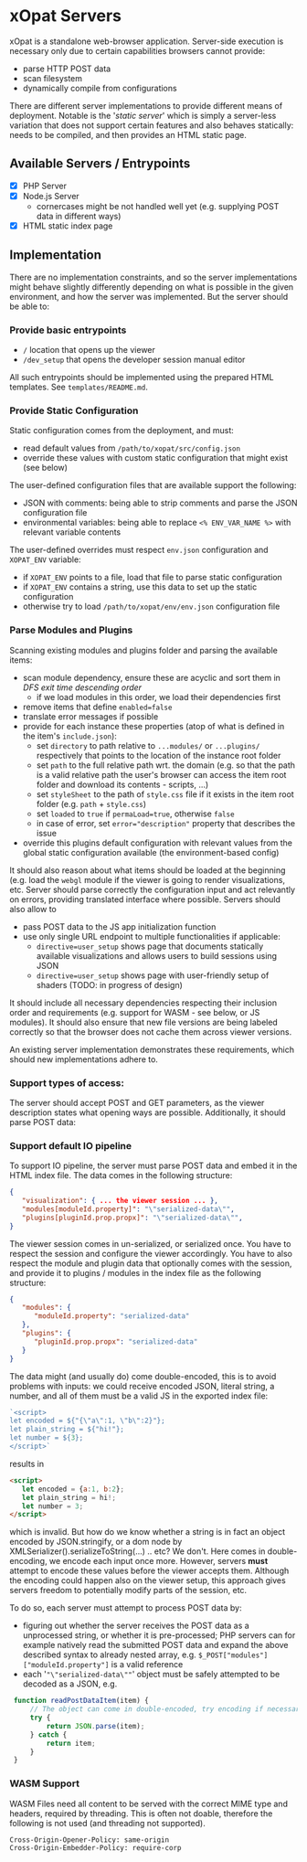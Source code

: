 # xOpat Servers

xOpat is a standalone web-browser application. Server-side execution is necessary only
due to certain capabilities browsers cannot provide:
 - parse HTTP POST data
 - scan filesystem
 - dynamically compile from configurations

There are different server implementations to provide different means of deployment.
Notable is the '_static server_' which is simply a server-less variation that does not 
support certain features and also behaves statically: needs to be compiled, and
then provides an HTML static page.

## Available Servers / Entrypoints
 - [x] PHP Server
 - [x] Node.js Server
   - cornercases might be not handled well yet (e.g. supplying POST data in different ways) 
 - [x] HTML static index page

## Implementation

There are no implementation constraints, and so the server implementations might behave
slightly differently depending on what is possible in the given environment, and
how the server was implemented. But the server should be able to:

### Provide basic entrypoints
 - ``/`` location that opens up the viewer
 - ``/dev_setup`` that opens the developer session manual editor

All such entrypoints should be implemented using the prepared HTML templates.
See ``templates/README.md``. 

### Provide Static Configuration

Static configuration comes from the deployment, and must:
 - read default values from ``/path/to/xopat/src/config.json``
 - override these values with custom static configuration that might exist (see below)

The user-defined configuration files that are available support the following:
 - JSON with comments: being able to strip comments and parse the JSON configuration file
 - environmental variables: being able to replace ``<% ENV_VAR_NAME %>`` with relevant variable contents

The user-defined overrides must respect ``env.json`` configuration and ``XOPAT_ENV`` variable:
 - if ``XOPAT_ENV`` points to a file, load that file to parse static configuration
 - if ``XOPAT_ENV`` contains a string, use this data to set up the static configuration
 - otherwise try to load ``/path/to/xopat/env/env.json`` configuration file

### Parse Modules and Plugins

Scanning existing modules and plugins folder and parsing the available items:
 - scan module dependency, ensure these are acyclic and sort them in _DFS exit time descending order_
   - if we load modules in this order, we load their dependencies first
 - remove items that define ``enabled=false``
 - translate error messages if possible
 - provide for each instance these properties (atop of what is defined in the item's `include.json`):
   - set ``directory`` to path relative to `...modules/` or `...plugins/` respectively that points 
   to the location of the instance root folder
   - set ``path`` to the full relative path wrt. the domain (e.g. so that the path is a valid relative path
   the user's browser can access the item root folder and download its contents - scripts, ...)
   - set ``styleSheet`` to the path of `style.css` file if it exists in the item root folder (e.g. `path` + `style.css`)
   - set ``loaded`` to `true` if ``permaLoad=true``, otherwise `false`
   - in case of error, set ``error="description"`` property that describes the issue
 - override this plugins default configuration with relevant values from the global 
static configuration available (the environment-based config) 

It should also reason about what items should be loaded at the beginning (e.g. load the `webgl` module
if the viewer is going to render visualizations, etc. Server should parse correctly the
configuration input and act relevantly on errors, providing translated interface where possible.
Servers should also allow to
 - pass POST data to the JS app initialization function
 - use only single URL endpoint to multiple functionalities if applicable:
   - ``directive=user_setup`` shows page that documents statically available visualizations and allows
   users to build sessions using JSON
   - ``directive=user_setup`` shows page with user-friendly setup of shaders (TODO: in progress of design)

It should include all necessary dependencies respecting their inclusion order and requirements (e.g.
support for WASM - see below, or JS modules). It should also ensure that new file versions are being labeled
correctly so that the browser does not cache them across viewer versions.

An existing server implementation demonstrates these requirements,
which should new implementations adhere to.

### Support types of access:
The server should accept POST and GET parameters, as the viewer description states
what opening ways are possible. Additionally, it should parse POST data:

### Support default IO pipeline
To support IO pipeline, the server must parse POST data and embed it in the HTML index file.
The data comes in the following structure:

````json
{
   "visualization": { ... the viewer session ... },
   "modules[moduleId.property]": "\"serialized-data\"",
   "plugins[pluginId.prop.propx]": "\"serialized-data\"",
}
````
The viewer session comes in un-serialized, or serialized once. You have to respect the session and configure the viewer accordingly.
You have to also respect the module and plugin data that optionally comes with the session, and provide it to plugins / modules
in the index file as the following structure:

````json
{
   "modules": {
      "moduleId.property": "serialized-data"
   },
   "plugins": {
      "pluginId.prop.propx": "serialized-data"
   }
}
````

The data might (and usually do) come double-encoded, this is to avoid problems with inputs: 
we could receive encoded JSON, literal string, a number, and all of them must be a valid JS in the exported index file:
````javascript
`<script>
let encoded = ${"{\"a\":1, \"b\":2}"};
let plain_string = ${"hi!"};
let number = ${3};
</script>`
````
results in 
````html
<script>
   let encoded = {a:1, b:2};
   let plain_string = hi!;
   let number = 3;
</script>
````
which is invalid. But how do we know whether a string is in fact an object encoded by JSON.stringify, 
or a dom node by XMLSerializer().serializeToString(...) .. etc?
We don't. Here comes in double-encoding, we encode each input once more. However, servers **must** attempt to encode
these values before the viewer accepts them. Although the encoding could happen also on the
viewer setup, this approach gives servers freedom to potentially modify parts of the session, etc.

To do so, each server must attempt to process POST data by:
 - figuring out whether the server receives the POST data as a unprocessed string, or whether it is pre-processed;
 PHP servers can for example natively read the submitted POST data and expand the above described syntax to already nested
 array, e.g. ``$_POST["modules"]["moduleId.property"]`` is a valid reference
 - each '`"\"serialized-data\""`' object must be safely attempted to be decoded as a JSON, e.g.

````javascript
 function readPostDataItem(item) {
     // The object can come in double-encoded, try encoding if necessary
     try {
         return JSON.parse(item);
     } catch {
         return item;
     }
 }
````

### WASM Support
WASM Files need all content to be served with the correct MIME type and headers, required by threading.
This is often not doable, therefore the following is not used (and threading not supported).
````
Cross-Origin-Opener-Policy: same-origin
Cross-Origin-Embedder-Policy: require-corp
````

